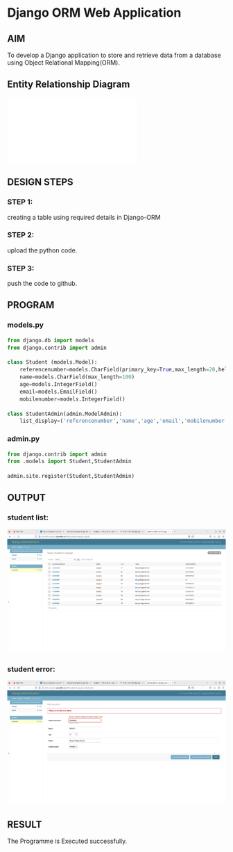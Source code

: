 # Django ORM Web Application

## AIM
To develop a Django application to store and retrieve data from a database using Object Relational Mapping(ORM).

## Entity Relationship Diagram

![ERdiagram](ERdiagram.odt)

## DESIGN STEPS

### STEP 1:
creating a table using required details in Django-ORM
### STEP 2:
upload the python code.
### STEP 3:
push the code to github.

## PROGRAM
### models.py
```py
from django.db import models
from django.contrib import admin

class Student (models.Model):
    referencenumber=models.CharField(primary_key=True,max_length=20,help_text="reference number")
    name=models.CharField(max_length=100)
    age=models.IntegerField()
    email=models.EmailField()
    mobilenumber=models.IntegerField()

class StudentAdmin(admin.ModelAdmin):
    list_display=('referencenumber','name','age','email','mobilenumber')
```

### admin.py
```py
from django.contrib import admin
from .models import Student,StudentAdmin

admin.site.register(Student,StudentAdmin) 
```          

## OUTPUT

### student list:
![studentlist](studentlist.png)

### student error:
![studenterror](studenterror.png)


## RESULT
The Programme is Executed successfully.
